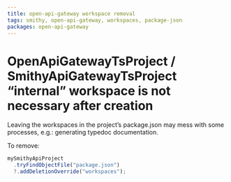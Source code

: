 ```yaml
---
title: open-api-gateway workspace removal
tags: smithy, open-api-gateway, workspaces, package-json
packages: open-api-gateway
---
```


# OpenApiGatewayTsProject / SmithyApiGatewayTsProject “internal” workspace is not necessary after creation

Leaving the workspaces in the project’s package.json may mess with some processes, e.g.: generating typedoc documentation.

To remove:

```ts
mySmithyApiProject
  .tryFindObjectFile("package.json")
  ?.addDeletionOverride("workspaces");
```
